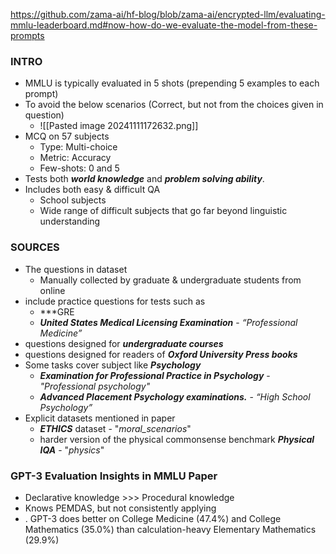 https://github.com/zama-ai/hf-blog/blob/zama-ai/encrypted-llm/evaluating-mmlu-leaderboard.md#now-how-do-we-evaluate-the-model-from-these-prompts

### INTRO
- MMLU is typically evaluated in 5 shots (prepending 5 examples to each prompt)
- To avoid the below scenarios (Correct, but not from the choices given in question)
	- ![[Pasted image 20241111172632.png]]
- MCQ on 57 subjects
	- Type: Multi-choice
	- Metric: Accuracy
	- Few-shots: 0 and 5
- Tests both ***world knowledge*** and ***problem solving ability***.
- Includes both easy & difficult QA
	- School subjects
	- Wide range of difficult subjects that go far beyond linguistic understanding

### SOURCES
- The questions in dataset
	- Manually collected by graduate & undergraduate students from online
- include practice questions for tests such as
	- ***GRE
	- ***United States Medical Licensing Examination*** - *“Professional Medicine”*
- questions designed for ***undergraduate courses***
- questions designed for readers of ***Oxford University Press books***
- Some tasks cover subject like ***Psychology***
	- ***Examination for Professional Practice in Psychology*** - *"Professional psychology"*
	- ***Advanced Placement Psychology examinations.*** - *“High School Psychology”*
- Explicit datasets mentioned in paper
	- ***ETHICS*** dataset - "*moral_scenarios*"
	- harder version of the physical commonsense benchmark ***Physical IQA*** - "*physics*"

### GPT-3 Evaluation Insights in MMLU Paper
- Declarative knowledge >>> Procedural knowledge
- Knows PEMDAS, but not consistently applying
- . GPT-3 does better on College Medicine (47.4%)
and College Mathematics (35.0%) than calculation-heavy Elementary Mathematics (29.9%)